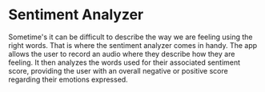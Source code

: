 # Sentiment Analyzer

Sometime's it can be difficult to describe the way we are feeling using the right words. That is where the sentiment analyzer comes in handy. The app allows the user to record an audio where they describe how they are feeling. It then analyzes the words used for their associated sentiment score, providing the user with an overall negative or positive score regarding their emotions expressed.
